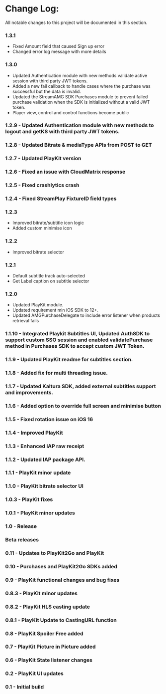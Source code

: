 Change Log:
===========

All notable changes to this project will be documented in this section.

### 1.3.1
- Fixed Amount field that caused Sign up error
- Changed error log message with more details

### 1.3.0
- Updated Authentication module with new methods validate active session with third party JWT tokens.
- Added a new fail callback to handle cases where the purchase was successful but the data is invalid.
- Updated the StreamAMG SDK Purchases module to prevent failed purchase validation when the SDK is initialized without a valid JWT token.
- Player view, control and control functions become public

### 1.2.9 - Updated Authentication module with new methods to logout and getKS with third party JWT tokens.

### 1.2.8 - Updated Bitrate & mediaType APIs from POST to GET

### 1.2.7 - Updated PlayKit version

### 1.2.6 - Fixed an issue with CloudMatrix response

### 1.2.5 - Fixed crashlytics crash

### 1.2.4 - Fixed StreamPlay FixtureID field types

### 1.2.3
- Improved bitrate/subtitle icon logic
- Added custom minimise icon

### 1.2.2
- Improved bitrate selector

### 1.2.1
- Default subtitle track auto-selected
- Get Label caption on subtitle selector

### 1.2.0
- Updated PlayKit module.
- Updated requirement min iOS SDK to 12+.
- Updated AMGPurchaseDelegate to include error listener when products retrieval fails

### 1.1.10 - Integrated Playkit Subtitles UI, Updated AuthSDK to support custom SSO session and enabled validatePurchase method in Purchases SDK  to accept custom JWT Token.

### 1.1.9 - Updated PlayKit readme for subtitles section.

### 1.1.8 - Added fix for multi threading issue.

### 1.1.7 - Updated Kaltura SDK, added external subtitles support and improvements.

### 1.1.6 - Added option to override full screen and minimise button

### 1.1.5 - Fixed rotation issue on iOS 16

### 1.1.4 - Improved PlayKit

### 1.1.3 - Enhanced IAP raw receipt

### 1.1.2 - Updated IAP package API.

### 1.1.1 - PlayKit minor update

### 1.1.0 - PlayKit bitrate selector UI

### 1.0.3 - PlayKit fixes

### 1.0.1 - PlayKit minor updates

### 1.0 - Release

### Beta releases

### 0.11 - Updates to PlayKit2Go and PlayKit

### 0.10 - Purchases and PlayKit2Go SDKs added

### 0.9 - PlayKit functional changes and bug fixes

### 0.8.3 - PlayKit minor updates

### 0.8.2 - PlayKit HLS casting update

### 0.8.1 - PlayKit Update to CastingURL function

### 0.8 - PlayKit Spoiler Free added

### 0.7 - PlayKit Picture in Picture added

### 0.6 - PlayKit State listener changes

### 0.2 - PlayKit UI updates

### 0.1 - Initial build

